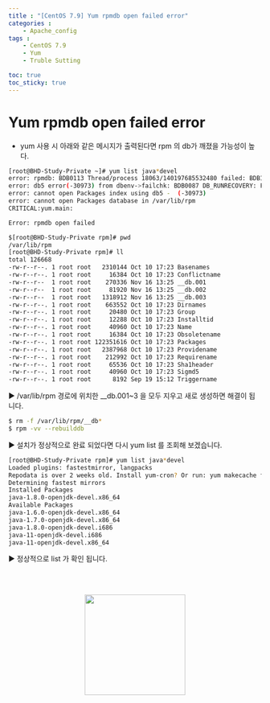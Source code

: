 ```yaml
---
title : "[CentOS 7.9] Yum rpmdb open failed error"
categories : 
    - Apache_config
tags :
    - CentOS 7.9
    - Yum
    - Truble Sutting

toc: true
toc_sticky: true
---
```


# Yum rpmdb open failed error
- yum 사용 시 아래와 같은 메시지가 출력된다면 rpm 의 db가 깨졌을 가능성이 높다.
```bash
[root@BHD-Study-Private ~]# yum list java*devel
error: rpmdb: BDB0113 Thread/process 18063/140197685532480 failed: BDB1507 Thread died in Berkeley DB library
error: db5 error(-30973) from dbenv->failchk: BDB0087 DB_RUNRECOVERY: Fatal error, run database recovery
error: cannot open Packages index using db5 -  (-30973)
error: cannot open Packages database in /var/lib/rpm
CRITICAL:yum.main:

Error: rpmdb open failed
```
```bash
$[root@BHD-Study-Private rpm]# pwd
/var/lib/rpm
[root@BHD-Study-Private rpm]# ll
total 126668
-rw-r--r--. 1 root root   2310144 Oct 10 17:23 Basenames
-rw-r--r--. 1 root root     16384 Oct 10 17:23 Conflictname
-rw-r--r--  1 root root    270336 Nov 16 13:25 __db.001
-rw-r--r--  1 root root     81920 Nov 16 13:25 __db.002
-rw-r--r--  1 root root   1318912 Nov 16 13:25 __db.003
-rw-r--r--. 1 root root    663552 Oct 10 17:23 Dirnames
-rw-r--r--. 1 root root     20480 Oct 10 17:23 Group
-rw-r--r--. 1 root root     12288 Oct 10 17:23 Installtid
-rw-r--r--. 1 root root     40960 Oct 10 17:23 Name
-rw-r--r--. 1 root root     16384 Oct 10 17:23 Obsoletename
-rw-r--r--. 1 root root 122351616 Oct 10 17:23 Packages
-rw-r--r--. 1 root root   2387968 Oct 10 17:23 Providename
-rw-r--r--. 1 root root    212992 Oct 10 17:23 Requirename
-rw-r--r--. 1 root root     65536 Oct 10 17:23 Sha1header
-rw-r--r--. 1 root root     40960 Oct 10 17:23 Sigmd5
-rw-r--r--. 1 root root      8192 Sep 19 15:12 Triggername
```
▶ /var/lib/rpm 경로에 위치한 __db.001~3 을 모두 지우고 새로 생성하면 해결이 됩니다.

```bash
$ rm -f /var/lib/rpm/__db*
$ rpm -vv --rebuilddb
```

▶ 설치가 정상적으로 완료 되었다면 다시 yum list 를 조회해 보겠습니다.

```bash
[root@BHD-Study-Private rpm]# yum list java*devel
Loaded plugins: fastestmirror, langpacks
Repodata is over 2 weeks old. Install yum-cron? Or run: yum makecache fast
Determining fastest mirrors
Installed Packages
java-1.8.0-openjdk-devel.x86_64                                            1:1.8.0.382.b05-1.el7_9                                               @updates
Available Packages
java-1.6.0-openjdk-devel.x86_64                                            1:1.6.0.41-1.13.13.1.el7_3                                            base    
java-1.7.0-openjdk-devel.x86_64                                            1:1.7.0.261-2.6.22.2.el7_8                                            base    
java-1.8.0-openjdk-devel.i686                                              1:1.8.0.382.b05-1.el7_9                                               updates 
java-11-openjdk-devel.i686                                                 1:11.0.20.0.8-1.el7_9                                                 updates 
java-11-openjdk-devel.x86_64                                               1:11.0.20.0.8-1.el7_9                                                 updates 
```

▶ 정상적으로 list 가 확인 됩니다.

<br><br>
<div style="text-align:center;">
<img src="https://github.com/hyundo0630/hyundo0630.github.io/blob/main/images/%EA%B0%90%EC%82%AC%ED%95%A9%EB%8B%88%EB%8B%A4.gif?raw=true" width="200" height="200">
</div>